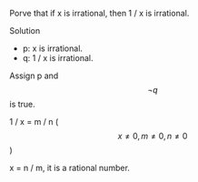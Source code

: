 Porve that if x is irrational, then 1 / x is irrational.

Solution

+ p: x is irrational.
+ q: 1 / x is irrational.

Assign p and $$\neg q$$ is true.

1 / x = m / n ($$x \ne 0, m \ne 0, n \ne 0$$)

x = n / m, it is a rational number.